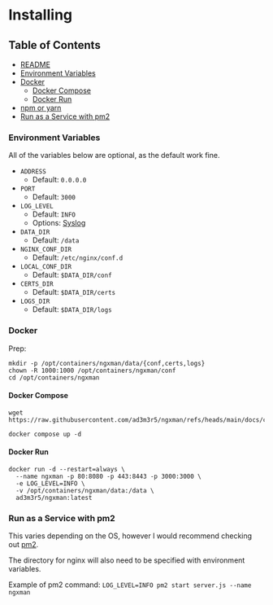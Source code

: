 # Installing

## Table of Contents
  - [README](../README.md)
  - [Environment Variables](#environment-variables)
  - [Docker](#docker)
    - [Docker Compose](#docker-compose)
    - [Docker Run](#docker-run)
  - [npm or yarn](#npm-or-yarn)
  - [Run as a Service with pm2](#run-as-a-service-with-pm2)

### Environment Variables

All of the variables below are optional, as the default work fine.

- `ADDRESS`
  - Default: `0.0.0.0`
- `PORT`
  - Default: `3000`
- `LOG_LEVEL`
  - Default: `INFO`
  - Options: [Syslog](https://en.wikipedia.org/wiki/Syslog#Severity_level)
- `DATA_DIR`
  - Default: `/data`
- `NGINX_CONF_DIR`
  - Default: `/etc/nginx/conf.d`
- `LOCAL_CONF_DIR`
  - Default: `$DATA_DIR/conf`
- `CERTS_DIR`
  - Default: `$DATA_DIR/certs`
- `LOGS_DIR`
  - Default: `$DATA_DIR/logs`

### Docker

Prep:
```
mkdir -p /opt/containers/ngxman/data/{conf,certs,logs}
chown -R 1000:1000 /opt/containers/ngxman/conf
cd /opt/containers/ngxman
```

#### Docker Compose

```
wget https://raw.githubusercontent.com/ad3m3r5/ngxman/refs/heads/main/docs/compose.yaml

docker compose up -d
```

#### Docker Run

```
docker run -d --restart=always \
  --name ngxman -p 80:8080 -p 443:8443 -p 3000:3000 \
  -e LOG_LEVEL=INFO \
  -v /opt/containers/ngxman/data:/data \
  ad3m3r5/ngxman:latest
```

### Run as a Service with pm2

This varies depending on the OS, however I would recommend checking out [pm2](https://pm2.keymetrics.io/).

The directory for nginx will also need to be specified with environment variables.

Example of pm2 command: `LOG_LEVEL=INFO pm2 start server.js --name ngxman`
